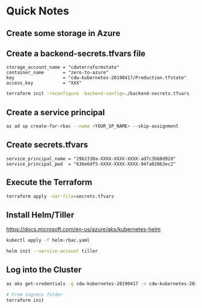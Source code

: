 # Quick Notes

## Create some storage in Azure

## Create a backend-secrets.tfvars file

```hcl
storage_account_name = "cdwterraformstate"
container_name       = "zero-to-azure"
key                  = "cdw-kubernetes-20190417/Production.tfstate"
access_key           = "XXX"
```

```bash
terraform init -reconfigure -backend-config=./backend-secrets.tfvars
```

## Create a service principal

```bash
az ad sp create-for-rbac --name <YOUR_SP_NAME> --skip-assignment
```

## Create secrets.tfvars

```hcl
service_principal_name = "29b2330a-XXXX-XXXX-XXXX-ad7c3b68d92d"
service_principal_pwd  = "636e6df5-XXXX-XXXX-XXXX-94fa02063ec2"
```

## Execute the Terraform

```bash
terraform apply -var-file=secrets.tfvars
```

## Install Helm/Tiller

https://docs.microsoft.com/en-us/azure/aks/kubernetes-helm

```bash
kubectl apply -f helm-rbac.yaml

helm init --service-account tiller
```

## Log into the Cluster

```bash
az aks get-credentials -g cdw-kubernetes-20190417 -n cdw-kubernetes-20190417

# From ingress folder
terraform init

```